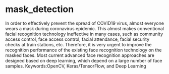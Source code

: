 # mask_detection
In order to effectively prevent the spread of COVID19 virus, almost everyone wears a mask during coronavirus epidemic. This almost makes conventional facial recognition technology ineffective in many cases, such as community access control, face access control, facial attendance, facial security checks at train stations, etc. Therefore, it is very urgent to improve the recognition performance of the existing face recognition technology on the masked faces. Most current advanced face recognition approaches are designed based on deep learning, which depend on a large number of face samples. Keywords:OpenCV, Keras/TensorFlow, and Deep Learning
